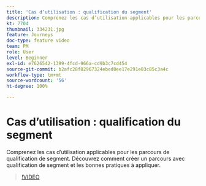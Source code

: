 ```yaml
---
title: 'Cas d’utilisation : qualification du segment'
description: Comprenez les cas d’utilisation applicables pour les parcours de qualification de segment. Découvrez comment créer un parcours avec qualification de segment et les bonnes pratiques à appliquer.
kt: 7704
thumbnail: 334231.jpg
feature: Journeys
doc-type: feature video
team: PM
role: User
level: Beginner
exl-id: e7626542-1399-4fcd-966a-cd9b3c7cd454
source-git-commit: b2afc28f82967324ebed0ee17e291e83c85c3a4c
workflow-type: tm+mt
source-wordcount: '56'
ht-degree: 100%

---
```


# Cas d’utilisation : qualification du segment

Comprenez les cas d’utilisation applicables pour les parcours de qualification de segment. Découvrez comment créer un parcours avec qualification de segment et les bonnes pratiques à appliquer.

>[!VIDEO](https://video.tv.adobe.com/v/334231?quality=12&learn=on)
